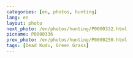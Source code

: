 ```yaml
---
categories: [en, photos, hunting]
lang: en
layout: photo
next_photo: /en/photos/hunting/P0000332.html
picname: P0000336
prev_photo: /en/photos/hunting/P0000250.html
tags: [Dead Kudu, Green Grass]
---
```

